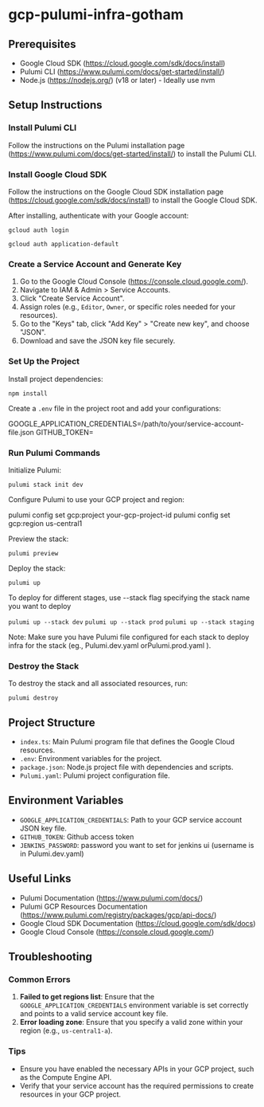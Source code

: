 # gcp-pulumi-infra-gotham

## Prerequisites

- Google Cloud SDK (https://cloud.google.com/sdk/docs/install)
- Pulumi CLI (https://www.pulumi.com/docs/get-started/install/)
- Node.js (https://nodejs.org/) (v18 or later) - Ideally use nvm

## Setup Instructions

### Install Pulumi CLI

Follow the instructions on the Pulumi installation page (https://www.pulumi.com/docs/get-started/install/) to install the Pulumi CLI.

### Install Google Cloud SDK

Follow the instructions on the Google Cloud SDK installation page (https://cloud.google.com/sdk/docs/install) to install the Google Cloud SDK.

After installing, authenticate with your Google account:

``gcloud auth login``

``gcloud auth application-default``

### Create a Service Account and Generate Key

1. Go to the Google Cloud Console (https://console.cloud.google.com/).
2. Navigate to IAM & Admin > Service Accounts.
3. Click "Create Service Account".
4. Assign roles (e.g., `Editor`, `Owner`, or specific roles needed for your resources).
5. Go to the "Keys" tab, click "Add Key" > "Create new key", and choose "JSON".
6. Download and save the JSON key file securely.

### Set Up the Project

Install project dependencies:

``npm install``

Create a `.env` file in the project root and add your configurations:

GOOGLE_APPLICATION_CREDENTIALS=/path/to/your/service-account-file.json
GITHUB_TOKEN=

### Run Pulumi Commands

Initialize Pulumi:

``pulumi stack init dev``

Configure Pulumi to use your GCP project and region:

pulumi config set gcp:project your-gcp-project-id
pulumi config set gcp:region us-central1


Preview the stack:

``pulumi preview``

Deploy the stack:

``pulumi up``

To deploy for different stages, use --stack flag specifying the stack name you want to deploy

``pulumi up --stack dev``
``pulumi up --stack prod``
``pulumi up --stack staging``

Note: Make sure you have Pulumi file configured for each stack to deploy infra for the stack (eg., Pulumi.dev.yaml orPulumi.prod.yaml ).

### Destroy the Stack

To destroy the stack and all associated resources, run:

``pulumi destroy``

## Project Structure

- `index.ts`: Main Pulumi program file that defines the Google Cloud resources.
- `.env`: Environment variables for the project.
- `package.json`: Node.js project file with dependencies and scripts.
- `Pulumi.yaml`: Pulumi project configuration file.

## Environment Variables

- `GOOGLE_APPLICATION_CREDENTIALS`: Path to your GCP service account JSON key file.
- `GITHUB_TOKEN`: Github access token
- `JENKINS_PASSWORD`: password you want to set for jenkins ui (username is in Pulumi.dev.yaml)

## Useful Links

- Pulumi Documentation (https://www.pulumi.com/docs/)
- Pulumi GCP Resources Documentation (https://www.pulumi.com/registry/packages/gcp/api-docs/)
- Google Cloud SDK Documentation (https://cloud.google.com/sdk/docs)
- Google Cloud Console (https://console.cloud.google.com/)

## Troubleshooting

### Common Errors

1. **Failed to get regions list**: Ensure that the `GOOGLE_APPLICATION_CREDENTIALS` environment variable is set correctly and points to a valid service account key file.
2. **Error loading zone**: Ensure that you specify a valid zone within your region (e.g., `us-central1-a`).

### Tips

- Ensure you have enabled the necessary APIs in your GCP project, such as the Compute Engine API.
- Verify that your service account has the required permissions to create resources in your GCP project.
